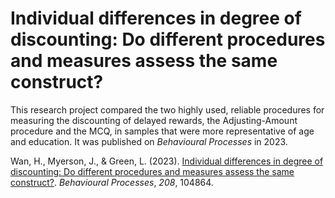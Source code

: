 # Individual differences in degree of discounting: Do different procedures and measures assess the same construct?

This research project compared the two highly used, reliable procedures for measuring the discounting of delayed rewards, the Adjusting-Amount procedure and the MCQ, in samples that were more representative of age and education. It was published on *Behavioural Processes* in 2023.  

Wan, H., Myerson, J., & Green, L. (2023). [Individual differences in degree of discounting: Do different procedures and measures assess the same construct?](https://www.sciencedirect.com/science/article/abs/pii/S0376635723000463#:~:text=Regardless%20of%20procedure%2C%20measure%2C%20and,procedures%20measure%20the%20same%20construct). *Behavioural Processes*, *208*, 104864.
